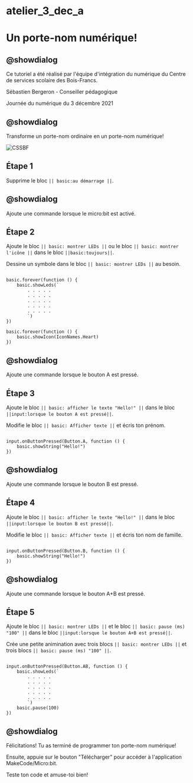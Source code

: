 # atelier_3_dec_a
# Un porte-nom numérique!

## @showdialog 

Ce tutoriel a été réalisé par l'équipe d'intégration du numérique du Centre de services scolaire des Bois-Francs. 

Sébastien Bergeron - Conseiller pédagogique 

Journée du numérique du 3 décembre 2021

## @showdialog 

Transforme un porte-nom ordinaire en un porte-nom numérique! 
 
![CSSBF](https://pxt.azureedge.net/blob/3d8dede227b23aeefbdf98d433f3be87dca060ea/static/mb/projects/name-badge/header.png) 

## Étape 1 

Supprime le bloc ``|| basic:au démarrage ||``. 


## @showdialog 

Ajoute une commande lorsque le micro:bit est activé. 

## Étape 2 

 
Ajoute le bloc ``|| basic: montrer LEDs ||`` ou le bloc ``|| basic: montrer l'icône ||`` dans le bloc ``||basic:toujours||``. 

 Dessine un symbole dans le bloc ``|| basic: montrer LEDs ||`` au besoin. 
 
```blocks 

basic.forever(function () {
    basic.showLeds(`
        . . . . .
        . . . . .
        . . . . .
        . . . . .
        . . . . .
        `)
})

basic.forever(function () {
    basic.showIcon(IconNames.Heart)
})

``` 

## @showdialog 

Ajoute une commande lorsque le bouton A est pressé.   


## Étape 3 

 
Ajoute le bloc ``|| basic: afficher le texte "Hello!" ||`` dans le bloc ``||input:lorsque le bouton A est pressé||``. 
 

Modifie le bloc ``|| basic: Afficher texte ||`` et écris ton prénom. 
 

```blocks 

input.onButtonPressed(Button.A, function () {
    basic.showString("Hello!")
})

``` 

## @showdialog 

Ajoute une commande lorsque le bouton B est pressé.   


## Étape 4 

 
Ajoute le bloc ``|| basic: afficher le texte "Hello!" ||`` dans le bloc ``||input:lorsque le bouton B est pressé||``. 

 

Modifie le bloc ``|| basic: Afficher texte ||`` et écris ton nom de famille.
 

```blocks 

input.onButtonPressed(Button.B, function () {
    basic.showString("Hello!")
})

``` 

## @showdialog 

Ajoute une commande lorsque le bouton A+B est pressé.   


## Étape 5 

 
Ajoute le bloc ``|| basic: montrer LEDs ||`` et le bloc ``|| basic: pause (ms) "100" ||`` dans le bloc ``||input:lorsque le bouton A+B est pressé||``. 

 
Crée une petite animination avec trois blocs ``|| basic: montrer LEDs ||`` et trois blocs ``|| basic: pause (ms) "100" ||``.
 

```blocks 

input.onButtonPressed(Button.AB, function () {
    basic.showLeds(`
        . . . . .
        . . . . .
        . . . . .
        . . . . .
        . . . . .
        `)
    basic.pause(100)
})

``` 

## @showdialog 

Félicitations! Tu as terminé de programmer ton porte-nom numérique! 

Ensuite, appuie sur le bouton "Télécharger" pour accéder à l'application MakeCode/Micro:bit.

Teste ton code et amuse-toi bien!